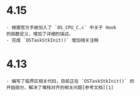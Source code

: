 # 4.15

    - 根据官方手册加入了 `OS_CPU_C.c` 中关于 Hook 
    的函数定义，增加了详细的描述。
    - 完成 `OSTaskStkInit()` 增加相关注释

# 4.13 
    - 编写了临界区相关代码，目前正在 `OSTaskStkInit()` 的
    开始部分，解决了堆栈对齐的相关问题[参考文档][1]

[1]:https://github.com/ARM-software/abi-aa/blob/2982a9f3b512a5bfdc9e3fea5d3b298f9165c36b/aapcs32/aapcs32.rst#the-stack


